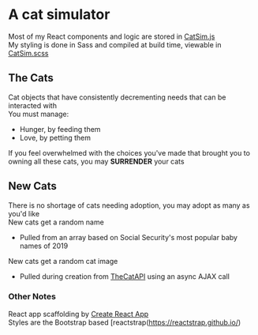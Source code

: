 # A cat simulator
Most of my React components and logic are stored in [CatSim.js](react-cat-sim/src/CatSim.js)  
My styling is done in Sass and compiled at build time, viewable in [CatSim.scss](react-cat-sim/src/CatSim.scss)

## The Cats
Cat objects that have consistently decrementing needs that can be interacted with  
You must manage:
* Hunger, by feeding them
* Love, by petting them  

If you feel overwhelmed with the choices you've made that brought you to owning all these cats, you may **SURRENDER** your cats

## New Cats
There is no shortage of cats needing adoption, you may adopt as many as you'd like  
New cats get a random name  
* Pulled from an array based on Social Security's most popular baby names of 2019  

New cats get a random cat image
* Pulled during creation from [TheCatAPI](https://thecatapi.com/) using an async AJAX call


### Other Notes
React app scaffolding by [Create React App](https://create-react-app.dev/)  
Styles are the Bootstrap based [reactstrap(https://reactstrap.github.io/)
